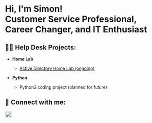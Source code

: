 <h1>Hi, I'm Simon! <br/>
<a>Customer Service Professional, Career Changer, and  IT Enthusiast</a></h1>

<h2>👨‍💻 Help Desk Projects:</h2>

- <b>Home Lab</b>
  - [Active Directory Home Lab (ongoing)](https://github.com/rohrersimon/Active-Directory-with-PowerShell)

- <b>Python</b>
  - Python3 coding project (planned for future)

<h2> 🤳 Connect with me:</h2>

[<img align="left" alt="rohrersimon | LinkedIn" width="22px" src="https://cdn.jsdelivr.net/npm/simple-icons@v3/icons/linkedin.svg" />][linkedin]

[linkedin]: https://www.linkedin.com/in/rohrersimon/

<!--
**rohrersimon/rohrersimon** is a ✨ _special_ ✨ repository because its `README.md` (this file) appears on your GitHub profile.

Here are some ideas to get you started:

- 🔭 I’m currently working on ...
- 🌱 I’m currently learning ...
- 👯 I’m looking to collaborate on ...
- 🤔 I’m looking for help with ...
- 💬 Ask me about ...
- 📫 How to reach me: ...
- 😄 Pronouns: ...
- ⚡ Fun fact: ...
-->
